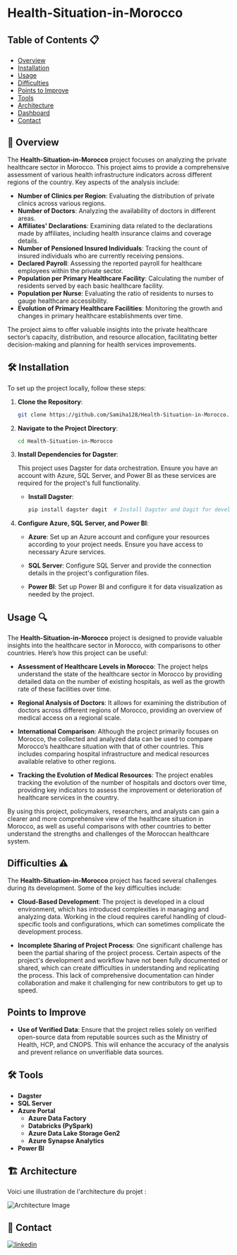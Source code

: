 # Health-Situation-in-Morocco

## Table of Contents 📋
- [Overview](#overview)
- [Installation](#installation)
- [Usage](#usage)
- [Difficulties](#difficulties)
- [Points to Improve](#points-to-improve)
- [Tools](#tools)
- [Architecture](#architecture)
- [Dashboard](#dashboard)
- [Contact](#contact)
  
## 🚀 Overview

The **Health-Situation-in-Morocco** project focuses on analyzing the private healthcare sector in Morocco. This project aims to provide a comprehensive assessment of various health infrastructure indicators across different regions of the country. Key aspects of the analysis include:

- **Number of Clinics per Region**: Evaluating the distribution of private clinics across various regions.
- **Number of Doctors**: Analyzing the availability of doctors in different areas.
- **Affiliates' Declarations**: Examining data related to the declarations made by affiliates, including health insurance claims and coverage details.
- **Number of Pensioned Insured Individuals**: Tracking the count of insured individuals who are currently receiving pensions.
- **Declared Payroll**: Assessing the reported payroll for healthcare employees within the private sector.
- **Population per Primary Healthcare Facility**: Calculating the number of residents served by each basic healthcare facility.
- **Population per Nurse**: Evaluating the ratio of residents to nurses to gauge healthcare accessibility.
- **Evolution of Primary Healthcare Facilities**: Monitoring the growth and changes in primary healthcare establishments over time.

The project aims to offer valuable insights into the private healthcare sector’s capacity, distribution, and resource allocation, facilitating better decision-making and planning for health services improvements.

##  🛠️ Installation

To set up the project locally, follow these steps:

1. **Clone the Repository**:

    ```bash
    git clone https://github.com/Samiha128/Health-Situation-in-Morocco.git
    ```
2. **Navigate to the Project Directory**:

    ```bash
    cd Health-Situation-in-Morocco
    ```

3. **Install Dependencies for Dagster**:

    This project uses Dagster for data orchestration. Ensure you have an account with Azure, SQL Server, and Power BI as these services are required for the project's full functionality.

    - **Install Dagster**:

        ```bash
        pip install dagster dagit  # Install Dagster and Dagit for development
        ```

4. **Configure Azure, SQL Server, and Power BI**:

    - **Azure**: Set up an Azure account and configure your resources according to your project needs. Ensure you have access to necessary Azure services.

    - **SQL Server**: Configure SQL Server and provide the connection details in the project's configuration files.

    - **Power BI**: Set up Power BI and configure it for data visualization as needed by the project.
      
  ## Usage 🔍

The **Health-Situation-in-Morocco** project is designed to provide valuable insights into the healthcare sector in Morocco, with comparisons to other countries. Here’s how this project can be useful:

- **Assessment of Healthcare Levels in Morocco**: The project helps understand the state of the healthcare sector in Morocco by providing detailed data on the number of existing hospitals, as well as the growth rate of these facilities over time.

- **Regional Analysis of Doctors**: It allows for examining the distribution of doctors across different regions of Morocco, providing an overview of medical access on a regional scale.

- **International Comparison**: Although the project primarily focuses on Morocco, the collected and analyzed data can be used to compare Morocco’s healthcare situation with that of other countries. This includes comparing hospital infrastructure and medical resources available relative to other regions.

- **Tracking the Evolution of Medical Resources**: The project enables tracking the evolution of the number of hospitals and doctors over time, providing key indicators to assess the improvement or deterioration of healthcare services in the country.

By using this project, policymakers, researchers, and analysts can gain a clearer and more comprehensive view of the healthcare situation in Morocco, as well as useful comparisons with other countries to better understand the strengths and challenges of the Moroccan healthcare system.

## Difficulties ⚠️

The **Health-Situation-in-Morocco** project has faced several challenges during its development. Some of the key difficulties include:

- **Cloud-Based Development**: The project is developed in a cloud environment, which has introduced complexities in managing and analyzing data. Working in the cloud requires careful handling of cloud-specific tools and configurations, which can sometimes complicate the development process.

- **Incomplete Sharing of Project Process**: One significant challenge has been the partial sharing of the project process. Certain aspects of the project's development and workflow have not been fully documented or shared, which can create difficulties in understanding and replicating the process. This lack of comprehensive documentation can hinder collaboration and make it challenging for new contributors to get up to speed.
## Points to Improve

- **Use of Verified Data**: Ensure that the project relies solely on verified open-source data from reputable sources such as the Ministry of Health, HCP, and CNOPS. This will enhance the accuracy of the analysis and prevent reliance on unverifiable data sources.
## 🛠 Tools

- **Dagster** 
- **SQL Server**
- **Azure Portal**
  - **Azure Data Factory**
  - **Databricks (PySpark)**
  - **Azure Data Lake Storage Gen2**
  - **Azure Synapse Analytics**
- **Power BI**
## 🏗️ Architecture


Voici une illustration de l'architecture du projet :

![Architecture Image](https://example.com/1.gif)

## 🔗 Contact
[![linkedin](https://img.shields.io/badge/linkedin-0A66C2?style=for-the-badge&logo=linkedin&logoColor=white)](https://www.linkedin.com/in/samiha-el-mansouri-27505b250/)
